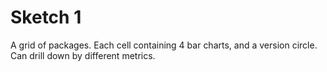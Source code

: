 # Sketch 1

A grid of packages. Each cell containing 4 bar charts, and a version circle.
Can drill down by different metrics.